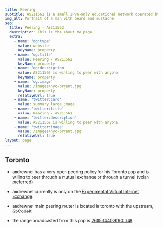 ```yaml
---
title: Peering
subtitle: AS211562 is a small IPv6-only educational network operated by Andrew Asciutto.
img_alt: Portrait of a man with beard and mustache
seo:
  title: Peering - AS211562
  description: This is the about me page
  extra:
    - name: 'og:type'
      value: website
      keyName: property
    - name: 'og:title'
      value: Peering - AS211562
      keyName: property
    - name: 'og:description'
      value: AS211562 is willing to peer with anyone.
      keyName: property
    - name: 'og:image'
      value: /images/nyc-bryant.jpg
      keyName: property
      relativeUrl: true
    - name: 'twitter:card'
      value: summary_large_image
    - name: 'twitter:title'
      value: Peering - AS211562
    - name: 'twitter:description'
      value: AS211562 is willing to peer with anyone.
    - name: 'twitter:image'
      value: /images/nyc-bryant.jpg
      relativeUrl: true
layout: page
---
```

## Toronto

*   andrewnet has a very open peering policy for his Toronto pop and is willing to peer through a mutual exchange or through a tunnel (vxlan preferred).

<!---->

*   andrewnet currently is only on the [Experimental Virtual Internet Exchange](https://evix.org/).

*   andrewnet main peering router is located in toronto with the upstream, [GoCodeIt](https://bgp.he.net/AS62513)

*   the range broadcasted from this pop is [2605:f440:9f90::/48](https://bgp.he.net/net/2605:f440:9f90::/48)
